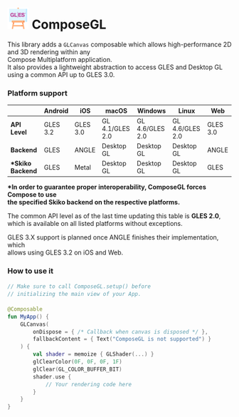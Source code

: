 # <img src="docs/composegl.svg" width=48> ComposeGL

This library adds a `GLCanvas` composable which allows high-performance 2D and 3D rendering within any  
Compose Multiplatform application.  
It also provides a lightweight abstraction to access GLES and Desktop GL using a common API up to GLES 3.0.

### Platform support

|                     | Android  | iOS      | macOS           | Windows         | Linux           | Web      |
|---------------------|----------|----------|-----------------|-----------------|-----------------|----------|
| **API Level**       | GLES 3.2 | GLES 3.0 | GL 4.1/GLES 2.0 | GL 4.6/GLES 2.0 | GL 4.6/GLES 2.0 | GLES 3.0 |
| **Backend**         | GLES     | ANGLE    | Desktop GL      | Desktop GL      | Desktop GL      | ANGLE    |
| **\*Skiko Backend** | GLES     | Metal    | Desktop GL      | Desktop GL      | Desktop GL      | GLES     |

**\*In order to guarantee proper interoperability, ComposeGL forces Compose to use  
the specified Skiko backend on the respective platforms.**

The common API level as of the last time updating this table is **GLES 2.0**,   
which is available on all listed platforms without exceptions.  

GLES 3.X support is planned once ANGLE finishes their implementation, which  
allows using GLES 3.2 on iOS and Web.

### How to use it

```kotlin
// Make sure to call ComposeGL.setup() before
// initializing the main view of your App.

@Composable
fun MyApp() {
    GLCanvas(
        onDispose = { /* Callback when canvas is disposed */ },
        fallbackContent = { Text("ComposeGL is not supported") }
    ) {
        val shader = memoize { GLShader(...) }
        glClearColor(0F, 0F, 0F, 1F)
        glClear(GL_COLOR_BUFFER_BIT)
        shader.use {
            // Your rendering code here
        }
    }
}
```